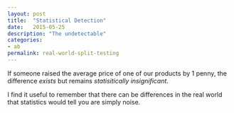 ```yaml
---
layout: post
title:  "Statistical Detection"
date:   2015-05-25
description: "The undetectable"
categories:
- ab
permalink: real-world-split-testing
---
```


If someone raised the average price of one of our 
products by 1 penny, the difference *exists* but remains *statisitically insignificant*.

I find it useful to remember that there can be differences in the real world 
that statistics would tell you are simply noise.
